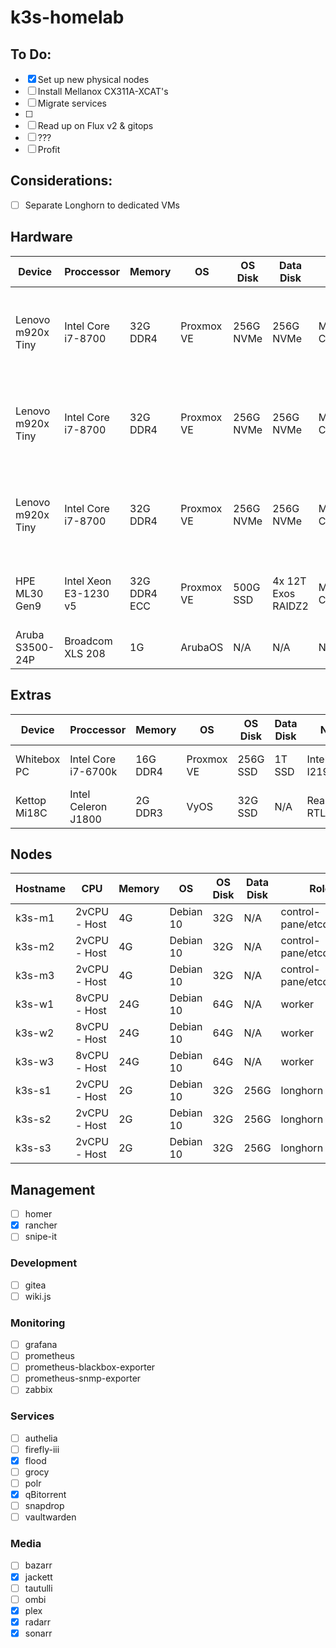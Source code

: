 # k3s-homelab

## To Do:
- [x] Set up new physical nodes
- [ ] Install Mellanox CX311A-XCAT's
- [ ] Migrate services
- [ ] 
- [ ] Read up on Flux v2 & gitops
- [ ] ???
- [ ] Profit

## Considerations:
- [ ] Separate Longhorn to dedicated VMs

## Hardware
| Device            | Proccessor            | Memory       | OS         | OS Disk   | Data Disk          | NIC             | Roles                                              |
|-------------------|-----------------------|--------------|------------|-----------|--------------------|-----------------|----------------------------------------------------|
| Lenovo m920x Tiny | Intel Core i7-8700    | 32G DDR4     | Proxmox VE | 256G NVMe | 256G NVMe          | Mellanox CX311A | 1x k3s master / 1x k3s worker / 1x longhorn worker | 
| Lenovo m920x Tiny | Intel Core i7-8700    | 32G DDR4     | Proxmox VE | 256G NVMe | 256G NVMe          | Mellanox CX311A | 1x k3s master / 1x k3s worker / 1x longhorn worker |
| Lenovo m920x Tiny | Intel Core i7-8700    | 32G DDR4     | Proxmox VE | 256G NVMe | 256G NVMe          | Mellanox CX311A | 1x k3s master / 1x k3s worker / 1x longhorn worker |  
| HPE ML30 Gen9     | Intel Xeon E3-1230 v5 | 32G DDR4 ECC | Proxmox VE | 500G SSD  | 4x 12T Exos RAIDZ2 | Mellanox CX322A | VyOS / webproxy / NFS / SMB / ZFS                  |
| Aruba S3500-24P   | Broadcom XLS 208      | 1G           | ArubaOS    | N/A       | N/A                | N/A             | L3 core                                            |

## Extras
| Device            | Proccessor            | Memory       | OS         | OS Disk   | Data Disk          | NIC             | Roles                                              |
|-------------------|-----------------------|--------------|------------|-----------|--------------------|-----------------|----------------------------------------------------|
| Whitebox PC       | Intel Core i7-6700k   | 16G DDR4     | Proxmox VE | 256G SSD  | 1T SSD             | Intel I219-V    | Parsec / Steam                                     |
| Kettop Mi18C      | Intel Celeron J1800   | 2G DDR3      | VyOS       | 32G SSD   | N/A                | Realtek RTL8111 | TBD                                                |

## Nodes
| Hostname | CPU           | Memory | OS        | OS Disk | Data Disk | Roles                    |
|----------|---------------|--------|-----------|---------|-----------|--------------------------|
| k3s-m1   | 2vCPU - Host  | 4G     | Debian 10 | 32G     | N/A       | control-pane/etcd/master | 
| k3s-m2   | 2vCPU - Host  | 4G     | Debian 10 | 32G     | N/A       | control-pane/etcd/master | 
| k3s-m3   | 2vCPU - Host  | 4G     | Debian 10 | 32G     | N/A       | control-pane/etcd/master | 
| k3s-w1   | 8vCPU - Host  | 24G    | Debian 10 | 64G     | N/A       | worker                   | 
| k3s-w2   | 8vCPU - Host  | 24G    | Debian 10 | 64G     | N/A       | worker                   | 
| k3s-w3   | 8vCPU - Host  | 24G    | Debian 10 | 64G     | N/A       | worker                   | 
| k3s-s1   | 2vCPU - Host  | 2G     | Debian 10 | 32G     | 256G      | longhorn                 | 
| k3s-s2   | 2vCPU - Host  | 2G     | Debian 10 | 32G     | 256G      | longhorn                 | 
| k3s-s3   | 2vCPU - Host  | 2G     | Debian 10 | 32G     | 256G      | longhorn                 | 

## Management
- [ ] homer
- [x] rancher
- [ ] snipe-it

### Development
- [ ] gitea
- [ ] wiki.js

### Monitoring
- [ ] grafana
- [ ] prometheus
- [ ] prometheus-blackbox-exporter
- [ ] prometheus-snmp-exporter
- [ ] zabbix

### Services
- [ ] authelia
- [ ] firefly-iii
- [x] flood
- [ ] grocy
- [ ] polr
- [x] qBitorrent 
- [ ] snapdrop
- [ ] vaultwarden

### Media
- [ ] bazarr
- [x] jackett
- [ ] tautulli
- [ ] ombi
- [x] plex
- [x] radarr
- [x] sonarr
